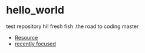 # hello_world
test repository
hi! fresh fish .the road to coding master


- [Resource](docs/resource.md)
- [recently focused](docs/recently_focused.md)
